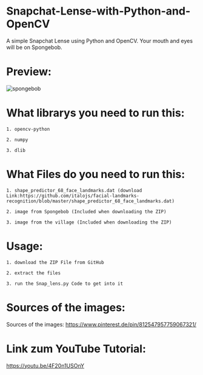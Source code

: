 # Snapchat-Lense-with-Python-and-OpenCV
A simple Snapchat Lense using Python and OpenCV. Your mouth and eyes will be on Spongebob.

# Preview:

![spongebob](https://user-images.githubusercontent.com/85356627/122244334-17e9a780-cec5-11eb-8e66-2945d5a1c0b8.PNG)


# What librarys you need to run this:
    1. opencv-python
    
    2. numpy
    
    3. dlib
 
 # What Files do you need to run this:
    1. shape_predictor_68_face_landmarks.dat (download Link:https://github.com/italojs/facial-landmarks-recognition/blob/master/shape_predictor_68_face_landmarks.dat)
    
    2. image from Spongebob (Included when downloading the ZIP)
    
    3. image from the village (Included when downloading the ZIP)
    
# Usage:
    1. download the ZIP File from GitHub
    
    2. extract the files
    
    3. run the Snap_lens.py Code to get into it


# Sources of the images:
Sources of the images: https://www.pinterest.de/pin/812547957759067321/

# Link zum YouTube Tutorial:
https://youtu.be/4F20n1USOnY



